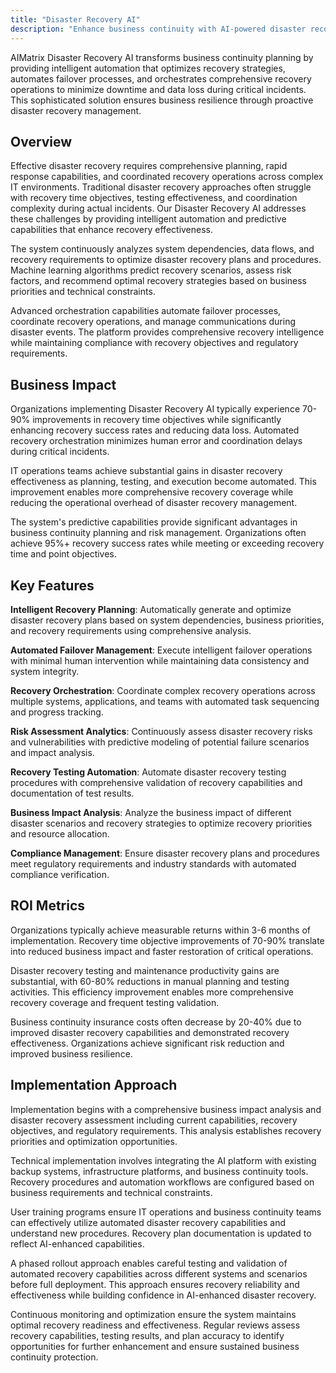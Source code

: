 ```yaml
---
title: "Disaster Recovery AI"
description: "Enhance business continuity with AI-powered disaster recovery planning, automated failover, and intelligent recovery orchestration."
---
```


AIMatrix Disaster Recovery AI transforms business continuity planning by providing intelligent automation that optimizes recovery strategies, automates failover processes, and orchestrates comprehensive recovery operations to minimize downtime and data loss during critical incidents. This sophisticated solution ensures business resilience through proactive disaster recovery management.

## Overview

Effective disaster recovery requires comprehensive planning, rapid response capabilities, and coordinated recovery operations across complex IT environments. Traditional disaster recovery approaches often struggle with recovery time objectives, testing effectiveness, and coordination complexity during actual incidents. Our Disaster Recovery AI addresses these challenges by providing intelligent automation and predictive capabilities that enhance recovery effectiveness.

The system continuously analyzes system dependencies, data flows, and recovery requirements to optimize disaster recovery plans and procedures. Machine learning algorithms predict recovery scenarios, assess risk factors, and recommend optimal recovery strategies based on business priorities and technical constraints.

Advanced orchestration capabilities automate failover processes, coordinate recovery operations, and manage communications during disaster events. The platform provides comprehensive recovery intelligence while maintaining compliance with recovery objectives and regulatory requirements.

## Business Impact

Organizations implementing Disaster Recovery AI typically experience 70-90% improvements in recovery time objectives while significantly enhancing recovery success rates and reducing data loss. Automated recovery orchestration minimizes human error and coordination delays during critical incidents.

IT operations teams achieve substantial gains in disaster recovery effectiveness as planning, testing, and execution become automated. This improvement enables more comprehensive recovery coverage while reducing the operational overhead of disaster recovery management.

The system's predictive capabilities provide significant advantages in business continuity planning and risk management. Organizations often achieve 95%+ recovery success rates while meeting or exceeding recovery time and point objectives.

## Key Features

**Intelligent Recovery Planning**: Automatically generate and optimize disaster recovery plans based on system dependencies, business priorities, and recovery requirements using comprehensive analysis.

**Automated Failover Management**: Execute intelligent failover operations with minimal human intervention while maintaining data consistency and system integrity.

**Recovery Orchestration**: Coordinate complex recovery operations across multiple systems, applications, and teams with automated task sequencing and progress tracking.

**Risk Assessment Analytics**: Continuously assess disaster recovery risks and vulnerabilities with predictive modeling of potential failure scenarios and impact analysis.

**Recovery Testing Automation**: Automate disaster recovery testing procedures with comprehensive validation of recovery capabilities and documentation of test results.

**Business Impact Analysis**: Analyze the business impact of different disaster scenarios and recovery strategies to optimize recovery priorities and resource allocation.

**Compliance Management**: Ensure disaster recovery plans and procedures meet regulatory requirements and industry standards with automated compliance verification.

## ROI Metrics

Organizations typically achieve measurable returns within 3-6 months of implementation. Recovery time objective improvements of 70-90% translate into reduced business impact and faster restoration of critical operations.

Disaster recovery testing and maintenance productivity gains are substantial, with 60-80% reductions in manual planning and testing activities. This efficiency improvement enables more comprehensive recovery coverage and frequent testing validation.

Business continuity insurance costs often decrease by 20-40% due to improved disaster recovery capabilities and demonstrated recovery effectiveness. Organizations achieve significant risk reduction and improved business resilience.

## Implementation Approach

Implementation begins with a comprehensive business impact analysis and disaster recovery assessment including current capabilities, recovery objectives, and regulatory requirements. This analysis establishes recovery priorities and optimization opportunities.

Technical implementation involves integrating the AI platform with existing backup systems, infrastructure platforms, and business continuity tools. Recovery procedures and automation workflows are configured based on business requirements and technical constraints.

User training programs ensure IT operations and business continuity teams can effectively utilize automated disaster recovery capabilities and understand new procedures. Recovery plan documentation is updated to reflect AI-enhanced capabilities.

A phased rollout approach enables careful testing and validation of automated recovery capabilities across different systems and scenarios before full deployment. This approach ensures recovery reliability and effectiveness while building confidence in AI-enhanced disaster recovery.

Continuous monitoring and optimization ensure the system maintains optimal recovery readiness and effectiveness. Regular reviews assess recovery capabilities, testing results, and plan accuracy to identify opportunities for further enhancement and ensure sustained business continuity protection.